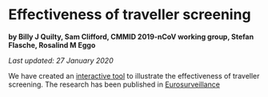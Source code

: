 # Effectiveness of traveller screening

**by Billy J Quilty, Sam Clifford, CMMID 2019-nCoV working group, Stefan Flasche, Rosalind M Eggo**

*Last updated: 27 January 2020*

We have created an [interactive tool](https://cmmid-lshtm.shinyapps.io/traveller_screening/) to illustrate the effectiveness of traveller screening. The research has been published in [Eurosurveillance](https://www.eurosurveillance.org/content/10.2807/1560-7917.ES.2020.25.5.2000080)
